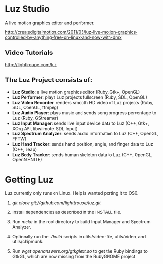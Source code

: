 # Luz Studio

A live motion graphics editor and performer.

<http://createdigitalmotion.com/2011/03/luz-live-motion-graphics-controlled-by-anything-free-on-linux-and-now-with-dmx>

## Video Tutorials

<http://lighttroupe.com/luz>

## The Luz Project consists of:

- **Luz Studio**: a live motion graphics editor (Ruby, Gtk+, OpenGL)
- **Luz Performer**: plays Luz projects fullscreen (Ruby, SDL, OpenGL)
- **Luz Video Recorder**: renders smooth HD video of Luz projects (Ruby, SDL, OpenGL, ffmpeg)
- **Luz Audio Player**: plays music and sends song progress percentage to Luz (Ruby, GStreamer)
- **Luz Input Manager**: sends live input device data to Luz (C++, Gtk+, XOrg API, libwiimote, SDL Input)
- **Luz Spectrum Analyzer**: sends audio information to Luz (C++, OpenGL, FFTW)
- **Luz Hand Tracker**: sends hand position, angle, and finger data to Luz (C++, Leap)
- **Luz Body Tracker**: sends human skeleton data to Luz (C++, OpenGL, OpenNI+NITE)

# Getting Luz

Luz currently only runs on Linux.  Help is wanted porting it to OSX.

1. *git clone git://github.com/lighttroupe/luz.git*

2. Install dependencies as described in the INSTALL file.

3. Run *make* in the root directory to build Input Manager and Spectrum Analyzer.

4. Optionally run the *./build* scripts in utils/video-file, utils/video, and utils/chipmunk.

5. Run *wget openanswers.org/gtkglext.so* to get the Ruby bindings to GtkGL, which are now missing from the RubyGNOME project.
